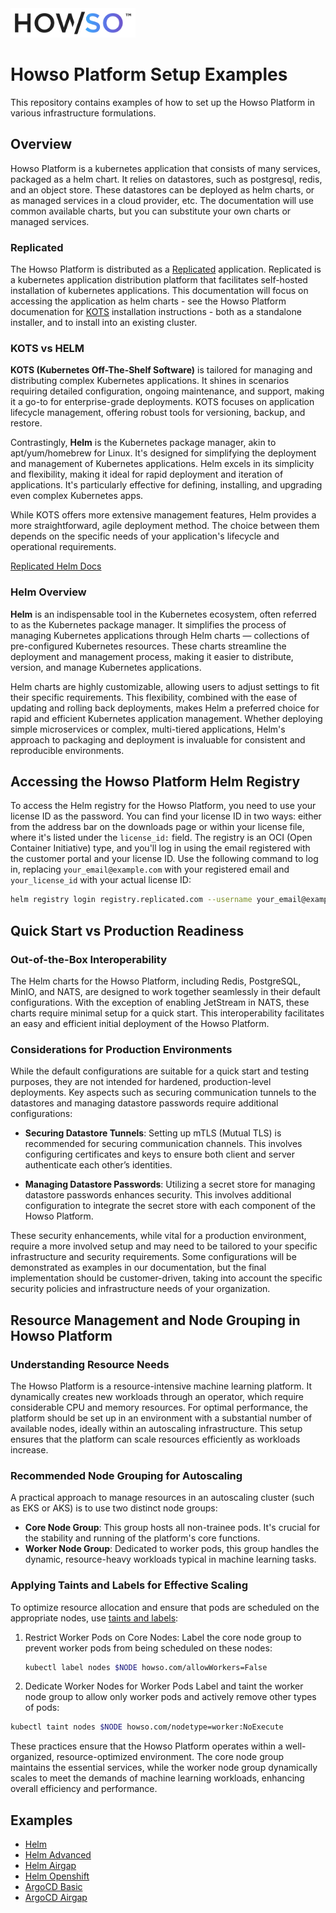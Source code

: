 <img src="assets/logo-gradient-light-bg.png" alt="Logo" width="200"/>

# Howso Platform Setup Examples

This repository contains examples of how to set up the Howso Platform in various infrastructure formulations.

## Overview
Howso Platform is a kubernetes application that consists of many services, packaged as a helm chart.  It relies on datastores, such as postgresql, redis, and an object store.  These datastores can be deployed as helm charts, or as managed services in a cloud provider, etc.  The documentation will use common available charts, but you can substitute your own charts or managed services. 

### Replicated
The Howso Platform is distributed as a [Replicated](https://www.replicated.com/) application.  Replicated is a kubernetes application distribution platform that facilitates self-hosted installation of kubernetes applications.  This documentation will focus on accessing the application as helm charts - see the Howso Platform documenation for [KOTS](https://kots.io/) installation instructions - both as a standalone installer, and to install into an existing cluster.

### KOTS vs HELM

**KOTS (Kubernetes Off-The-Shelf Software)** is tailored for managing and distributing complex Kubernetes applications. It shines in scenarios requiring detailed configuration, ongoing maintenance, and support, making it a go-to for enterprise-grade deployments. KOTS focuses on application lifecycle management, offering robust tools for versioning, backup, and restore.

Contrastingly, **Helm** is the Kubernetes package manager, akin to apt/yum/homebrew for Linux. It's designed for simplifying the deployment and management of Kubernetes applications. Helm excels in its simplicity and flexibility, making it ideal for rapid deployment and iteration of applications. It's particularly effective for defining, installing, and upgrading even complex Kubernetes apps.

While KOTS offers more extensive management features, Helm provides a more straightforward, agile deployment method. The choice between them depends on the specific needs of your application's lifecycle and operational requirements.

[Replicated Helm Docs](https://docs.replicated.com/vendor/distributing-overview#helm)


### Helm Overview

**Helm** is an indispensable tool in the Kubernetes ecosystem, often referred to as the Kubernetes package manager. It simplifies the process of managing Kubernetes applications through Helm charts — collections of pre-configured Kubernetes resources. These charts streamline the deployment and management process, making it easier to distribute, version, and manage Kubernetes applications.

Helm charts are highly customizable, allowing users to adjust settings to fit their specific requirements. This flexibility, combined with the ease of updating and rolling back deployments, makes Helm a preferred choice for rapid and efficient Kubernetes application management. Whether deploying simple microservices or complex, multi-tiered applications, Helm's approach to packaging and deployment is invaluable for consistent and reproducible environments.


## Accessing the Howso Platform Helm Registry
To access the Helm registry for the Howso Platform, you need to use your license ID as the password. You can find your license ID in two ways: either from the address bar on the downloads page or within your license file, where it's listed under the `license_id:` field. The registry is an OCI (Open Container Initiative) type, and you'll log in using the email registered with the customer portal and your license ID. Use the following command to log in, replacing `your_email@example.com` with your registered email and `your_license_id` with your actual license ID:

```bash
helm registry login registry.replicated.com --username your_email@example.com --password your_license_id
```

## Quick Start vs Production Readiness

### Out-of-the-Box Interoperability
The Helm charts for the Howso Platform, including Redis, PostgreSQL, MinIO, and NATS, are designed to work together seamlessly in their default configurations. With the exception of enabling JetStream in NATS, these charts require minimal setup for a quick start. This interoperability facilitates an easy and efficient initial deployment of the Howso Platform.

### Considerations for Production Environments
While the default configurations are suitable for a quick start and testing purposes, they are not intended for hardened, production-level deployments. Key aspects such as securing communication tunnels to the datastores and managing datastore passwords require additional configurations:

- **Securing Datastore Tunnels**: Setting up mTLS (Mutual TLS) is recommended for securing communication channels. This involves configuring certificates and keys to ensure both client and server authenticate each other’s identities.

- **Managing Datastore Passwords**: Utilizing a secret store for managing datastore passwords enhances security. This involves additional configuration to integrate the secret store with each component of the Howso Platform.

These security enhancements, while vital for a production environment, require a more involved setup and may need to be tailored to your specific infrastructure and security requirements. Some configurations will be demonstrated as examples in our documentation, but the final implementation should be customer-driven, taking into account the specific security policies and infrastructure needs of your organization.


## Resource Management and Node Grouping in Howso Platform

### Understanding Resource Needs
The Howso Platform is a resource-intensive machine learning platform. It dynamically creates new workloads through an operator, which require considerable CPU and memory resources. For optimal performance, the platform should be set up in an environment with a substantial number of available nodes, ideally within an autoscaling infrastructure. This setup ensures that the platform can scale resources efficiently as workloads increase.

### Recommended Node Grouping for Autoscaling
A practical approach to manage resources in an autoscaling cluster (such as EKS or AKS) is to use two distinct node groups:

- **Core Node Group**: This group hosts all non-trainee pods. It's crucial for the stability and running of the platform's core functions.
- **Worker Node Group**: Dedicated to worker pods, this group handles the dynamic, resource-heavy workloads typical in machine learning tasks.

### Applying Taints and Labels for Effective Scaling
To optimize resource allocation and ensure that pods are scheduled on the appropriate nodes, use [taints and labels](https://kubernetes.io/docs/concepts/scheduling-eviction/taint-and-toleration/):

1. Restrict Worker Pods on Core Nodes:
   Label the core node group to prevent worker pods from being scheduled on these nodes:
   ```bash
   kubectl label nodes $NODE howso.com/allowWorkers=False
    ```
2. Dedicate Worker Nodes for Worker Pods
Label and taint the worker node group to allow only worker pods and actively remove other types of pods:
```bash
kubectl taint nodes $NODE howso.com/nodetype=worker:NoExecute
```
These practices ensure that the Howso Platform operates within a well-organized, resource-optimized environment. The core node group maintains the essential services, while the worker node group dynamically scales to meet the demands of machine learning workloads, enhancing overall efficiency and performance.




## Examples

- [Helm](helm-basic/README.md)
- [Helm Advanced](helm-full/README.md)
- [Helm Airgap](argocd-basic/README.md)
- [Helm Openshift](argocd-openshift/README.md)
- [ArgoCD Basic](argocd-basic/README.md)
- [ArgoCD Airgap](argocd-airgap/README.md)
